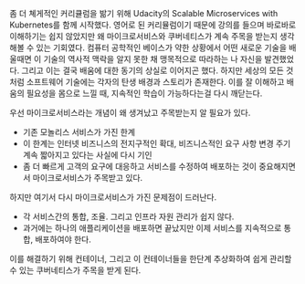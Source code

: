 좀 더 쳬게적인 커리큘럼을 밞기 위해 Udacity의 Scalable Microservices with Kubernetes를 함께 시작했다.
영어로 된 커리뮬럼이기 때문에 강의를 들으며 바로바로 이해하기는 쉽지 않았지만 왜 마이크로서비스와 쿠버네티스가 계속 주목을 받는지 생각해볼 수 있는 기회였다.
컴퓨터 공학적인 베이스가 약한 상황에서 어떤 새로운 기술을 배울때면 이 기술의 역사적 맥락을 알지 못한 채 맹목적으로 따라하는 나 자신을 발견했었다. 그리고 이는 결국 배움에 대한 동기의 상실로 이어지곤 했다. 하지만 세상의 모든 것처럼 소프트웨어 기술에는 각자의 탄생 배경과 스토리가 존재한다. 이를 잘 이해하고 배움의 필요성을 몸으로 느낄 때, 지속적인 학습이 가능하다는걸 다시 깨닫는다.

우선 마이크로서비스라는 개념이 왜 생겨났고 주목받는지 알 필요가 있다.
- 기존 모놀리스 서비스가 가진 한계
- 이 한계는 인터넷 비즈니스의 전지구적인 확대, 비즈니스적인 요구 사항 변경 주기 계속 짧아지고 있다는 사실에 다시 기인
-  좀 더 빠르게 고객의 요구에 대응하고 서비스를 수정하여 배포하는 것이 중요해지면서 마이크로서비스가 주목받고 있다.

하지만 여기서 다시 마이크로서비스가 가진 문제점이 드러난다.
- 각 서비스간의 통합, 조율. 그리고 인프라 자원 관리가 쉽지 않다. 
- 과거에는  하나의 애플리케이션을 배포하면 끝났지만 이제 서비스를 지속적으로 통합, 배포하여야 한다.

이를 해결하기 위해 컨테이너, 그리고 이 컨테이너들을 한단계 추상화하여 쉽게 관리할 수 있는 쿠버네티스가 주목을 받게 된다.

